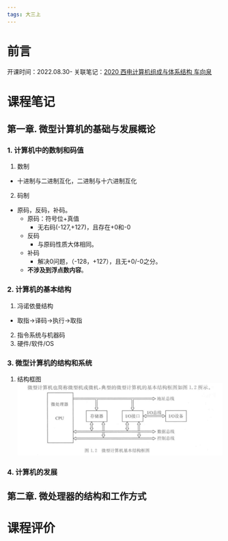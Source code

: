 ```yaml
---
tags: 大三上
---
```

# 前言
 
开课时间：2022.08.30-
关联笔记：[2020 西电计算机组成与体系结构 车向泉](../自学内容/计算机/计算机组成原理/2020%20西电计算机组成与体系结构%20车向泉.md)


# 课程笔记

## 第一章. 微型计算机的基础与发展概论

### 1. 计算机中的数制和码值

1. 数制
- 十进制与二进制互化，二进制与十六进制互化

2. 码制
- 原码，反码，补码。
	- 原码：符号位+真值
		- 无右码(-127,+127)，且存在+0和-0
	- 反码
		- 与原码性质大体相同。
	- 补码
		- 解决0问题，（-128，+127），且无+0/-0之分。
	- **不涉及到浮点数内容**。

### 2. 计算机的基本结构

1. 冯诺依曼结构
- 取指->译码->执行->取指
2. 指令系统与机器码
3. 硬件/软件/OS

### 3. 微型计算机的结构和系统

1. 结构框图
![|600](assets/Pasted%20image%2020220830093008.png)

### 4. 计算机的发展


## 第二章. 微处理器的结构和工作方式






# 课程评价
